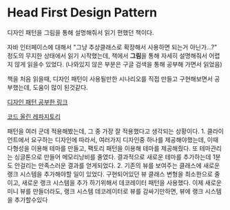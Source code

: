 # Head First Design Pattern


디자인 패턴을 그림을 통해 설명해줘서 읽기 편했던 책이다.

자바 인터페이스에 대해서 "그냥 추상클래스로 확장해서 사용하면 되는거 아닌가...?" 정도의 무지한 상태에서 읽기 시작했는데, 책에서 <b>그림</b>을 통해 자세히 설명해줘서 어렵지 않게 읽을수 있었다. (나와있지 않은 부분은 구글 검색을 통해 공부해 가면서 읽었음)

책을 처음 읽을때, 디자인 패턴이 사용될만한 시나리오를 직접 만들고 구현해보면서 공부했는데, 도움이 많이 된것같다.

<a href = "https://dlwnsdud205.tistory.com/category/%EB%94%94%EC%9E%90%EC%9D%B8%20%ED%8C%A8%ED%84%B4/%EB%94%94%EC%9E%90%EC%9D%B8%20%ED%8C%A8%ED%84%B4"> 디자인 패턴 공부한 링크 </a>

<a href = "https://github.com/devxb/DesignPatterns"> 코드 올린 레파지토리 </a>

패턴을 여러 군데 적용해봤는데, 그 중 가장 잘 적용했다고 생각되는 상황이다.
1. 
클라이언트에서 요구하는 디자인에 따라서, 여러가지 디자인중 하나를 제공해야했는데, 이때 다형성을 이용해 테마를 만들고, 팩토리 패턴을 이용해 테마를 제공해줬다. 또 테마관리는 싱글톤으로 만들어 메모리낭비를 줄였다. 결과적으로 새로운 테마를 추가하는데 1분도 안걸리는 만족스러운 결과를 얻게되었다.
2.
기존의 뷰를 보여주는 클래스에 새로운 랭크 시스템을 추가해야할 일이 있었다. 구현되어있던 뷰 클래스 변형을 최소한으로 줄이고, 새로운 랭크 시스템을 추가 하기위해서 데코레이터 패턴을 사용했다. 이제 새로운 미니 뷰를 만들더라도, 랭크 시스템 데코레이터로 뷰를 감싸기만하면, 뷰에 랭크 시스템을 추가할수있다

